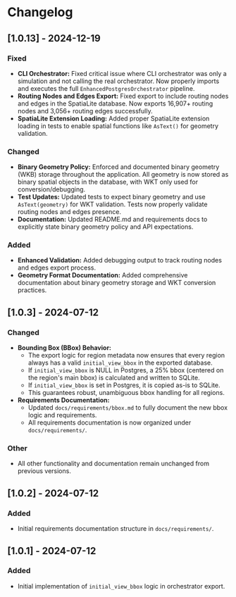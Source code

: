 # Changelog

## [1.0.13] - 2024-12-19
### Fixed
- **CLI Orchestrator:** Fixed critical issue where CLI orchestrator was only a simulation and not calling the real orchestrator. Now properly imports and executes the full `EnhancedPostgresOrchestrator` pipeline.
- **Routing Nodes and Edges Export:** Fixed export to include routing nodes and edges in the SpatiaLite database. Now exports 16,907+ routing nodes and 3,056+ routing edges successfully.
- **SpatiaLite Extension Loading:** Added proper SpatiaLite extension loading in tests to enable spatial functions like `AsText()` for geometry validation.

### Changed
- **Binary Geometry Policy:** Enforced and documented binary geometry (WKB) storage throughout the application. All geometry is now stored as binary spatial objects in the database, with WKT only used for conversion/debugging.
- **Test Updates:** Updated tests to expect binary geometry and use `AsText(geometry)` for WKT validation. Tests now properly validate routing nodes and edges presence.
- **Documentation:** Updated README.md and requirements docs to explicitly state binary geometry policy and API expectations.

### Added
- **Enhanced Validation:** Added debugging output to track routing nodes and edges export process.
- **Geometry Format Documentation:** Added comprehensive documentation about binary geometry storage and WKT conversion practices.

## [1.0.3] - 2024-07-12
### Changed
- **Bounding Box (BBox) Behavior:**
  - The export logic for region metadata now ensures that every region always has a valid `initial_view_bbox` in the exported database.
  - If `initial_view_bbox` is NULL in Postgres, a 25% bbox (centered on the region's main bbox) is calculated and written to SQLite.
  - If `initial_view_bbox` is set in Postgres, it is copied as-is to SQLite.
  - This guarantees robust, unambiguous bbox handling for all regions.
- **Requirements Documentation:**
  - Updated `docs/requirements/bbox.md` to fully document the new bbox logic and requirements.
  - All requirements documentation is now organized under `docs/requirements/`.

### Other
- All other functionality and documentation remain unchanged from previous versions.

## [1.0.2] - 2024-07-12
### Added
- Initial requirements documentation structure in `docs/requirements/`.

## [1.0.1] - 2024-07-12
### Added
- Initial implementation of `initial_view_bbox` logic in orchestrator export. 